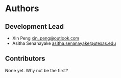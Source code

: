 # Authors

## Development Lead

* Xin Peng <xin_peng@outlook.com>
* Asitha Senanayake <asitha.senanayake@utexas.edu>

## Contributors

None yet. Why not be the first? 